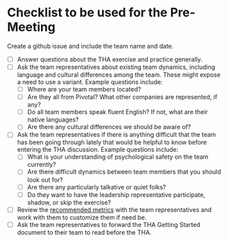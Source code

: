 # Checklist to be used for the Pre-Meeting
Create a github issue and include the team name and date.

- [ ] Answer questions about the THA exercise and practice generally.
- [ ] Ask the team representatives about existing team dynamics, including language and cultural differences among the team. These might expose a need to use a variant. Example questions include:
  - [ ] Where are your team members located?
  - [ ] Are they all from Pivotal? What other companies are represented, if any?
  - [ ] Do all team members speak fluent English? If not, what are their native languages?
  - [ ] Are there any cultural differences we should be aware of?
- [ ] Ask the team representatives if there is anything difficult that the team has been going through lately that would be helpful to know before entering the THA discussion. Example questions include:
  - [ ] What is your understanding of psychological safety on the team currently?
  - [ ] Are there difficult dynamics between team members that you should look out for?
  - [ ] Are there any particularly talkative or quiet folks?
  - [ ] Do they want to have the leadership representative participate, shadow, or skip the exercise?
- [ ] Review the [recommended metrics](https://docs.google.com/spreadsheets/d/1d98EX4P0dyl99Pd9jJN6nZ4QvBm0GIKhD2RZkgnF03w/edit) with the team representatives and work with them to customize them if need be.
- [ ] Ask the team representatives to forward the THA Getting Started document to their team to read before the THA.
